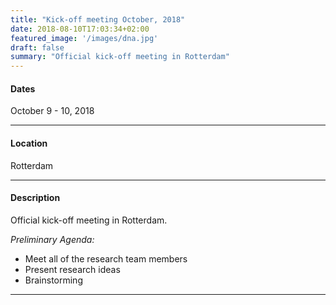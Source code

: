 ```yaml
---
title: "Kick-off meeting October, 2018"
date: 2018-08-10T17:03:34+02:00
featured_image: '/images/dna.jpg'
draft: false
summary: "Official kick-off meeting in Rotterdam"
---
```


#### Dates
October 9 - 10, 2018
_____

#### Location
Rotterdam
_____

#### Description
Official kick-off meeting in Rotterdam. 

_Preliminary Agenda:_

* Meet all of the research team members
* Present research ideas 
* Brainstorming

_____
